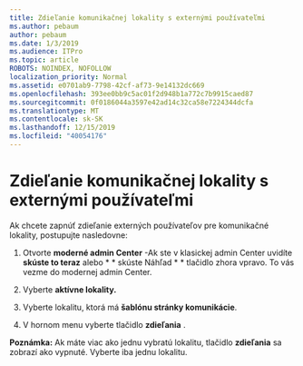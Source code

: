 ```yaml
---
title: Zdieľanie komunikačnej lokality s externými používateľmi
ms.author: pebaum
author: pebaum
ms.date: 1/3/2019
ms.audience: ITPro
ms.topic: article
ROBOTS: NOINDEX, NOFOLLOW
localization_priority: Normal
ms.assetid: e0701ab9-7798-42cf-af73-9e14132dc669
ms.openlocfilehash: 393ee0bb9c5ac01f2d948b1a772c7b9915caed87
ms.sourcegitcommit: 0f0186044a3597e42ad14c32ca58e7224344dcfa
ms.translationtype: MT
ms.contentlocale: sk-SK
ms.lasthandoff: 12/15/2019
ms.locfileid: "40054176"
---
```

# <a name="share-a-communication-site-with-external-users"></a>Zdieľanie komunikačnej lokality s externými používateľmi

Ak chcete zapnúť zdieľanie externých používateľov pre komunikačné lokality, postupujte nasledovne: 
  
1. Otvorte **moderné admin Center** -Ak ste v klasickej admin Center uvidíte **skúste to teraz** alebo * * skúste Náhľad * * tlačidlo zhora vpravo. To vás vezme do modernej admin Center. 
  
2. Vyberte **aktívne lokality.**
  
3. Vyberte lokalitu, ktorá má **šablónu stránky komunikácie**. 
  
4. V hornom menu vyberte tlačidlo **zdieľania** . 
  
 **Poznámka:** Ak máte viac ako jednu vybratú lokalitu, tlačidlo **zdieľania** sa zobrazí ako vypnuté. Vyberte iba jednu lokalitu. 
  

